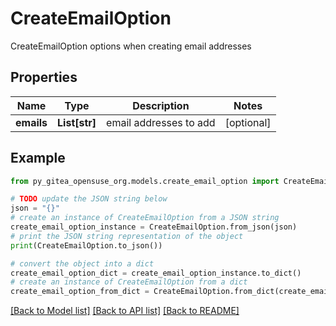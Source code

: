 # CreateEmailOption

CreateEmailOption options when creating email addresses

## Properties

Name | Type | Description | Notes
------------ | ------------- | ------------- | -------------
**emails** | **List[str]** | email addresses to add | [optional] 

## Example

```python
from py_gitea_opensuse_org.models.create_email_option import CreateEmailOption

# TODO update the JSON string below
json = "{}"
# create an instance of CreateEmailOption from a JSON string
create_email_option_instance = CreateEmailOption.from_json(json)
# print the JSON string representation of the object
print(CreateEmailOption.to_json())

# convert the object into a dict
create_email_option_dict = create_email_option_instance.to_dict()
# create an instance of CreateEmailOption from a dict
create_email_option_from_dict = CreateEmailOption.from_dict(create_email_option_dict)
```
[[Back to Model list]](../README.md#documentation-for-models) [[Back to API list]](../README.md#documentation-for-api-endpoints) [[Back to README]](../README.md)


